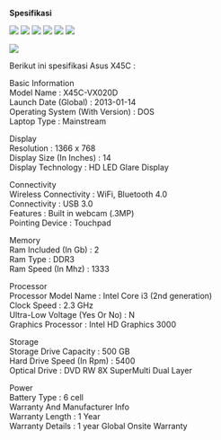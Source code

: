 **Spesifikasi**

![](https://img.shields.io/badge/lab-firstplato.com-orange) ![](https://img.shields.io/badge/x45c-mod-blue?logo=asus) ![](https://img.shields.io/badge/ubuntu%20LTS-mod-blue?logo=ubuntu) ![](https://img.shields.io/badge/windows%2011-mod-blue?logo=windows) ![](https://img.shields.io/badge/macOS%20Catalina-mod-blue?logo=apple) ![](https://img.shields.io/badge/old%20laptop-mod-blueviolet?logo=github)

![](https://raw.githubusercontent.com/daniasefine/x45c/main/docs/img/asus.png)
  
Berikut ini spesifikasi Asus X45C :

Basic Information  
Model Name	:	X45C-VX020D  
Launch Date (Global)	:	2013-01-14  
Operating System (With Version)	:	DOS  
Laptop Type	:	Mainstream  
  
Display  
Resolution	:	1366 x 768  
Display Size (In Inches)	:	14  
Display Technology	:	HD LED Glare Display  
  
Connectivity  
Wireless Connectivity	:	WiFi, Bluetooth 4.0  
Connectivity	:	USB 3.0  
Features	:	Built in webcam (.3MP)  
Pointing Device	:	Touchpad  
  
Memory  
Ram Included (In Gb)	:	2  
Ram Type	:	DDR3  
Ram Speed (In Mhz)	:	1333  
  
Processor  
Processor Model Name	:	Intel Core i3 (2nd generation)  
Clock Speed	:	2.3 GHz  
Ultra-Low Voltage (Yes Or No)	:	N  
Graphics Processor	:	Intel HD Graphics 3000  
  
Storage  
Storage Drive Capacity	:	500 GB  
Hard Drive Speed (In Rpm)	:	5400  
Optical Drive	:	DVD RW 8X SuperMulti Dual Layer  
  
Power  
Battery Type	:	6 cell  
Warranty And Manufacturer Info  
Warranty Length	:	1 Year  
Warranty Details	:	1 year Global Onsite Warranty  
